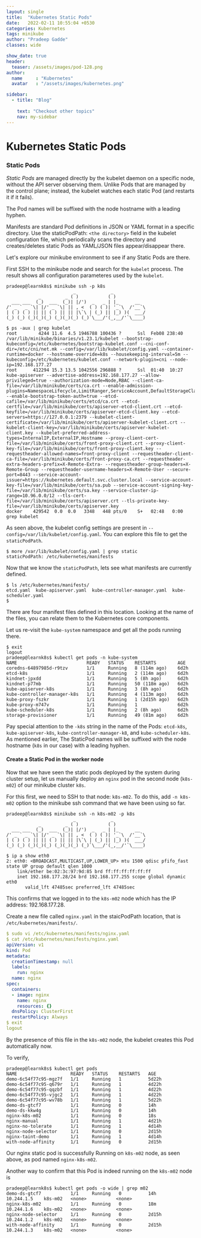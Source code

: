 ```yaml
---
layout: single
title:  "Kubernetes Static Pods"
date:   2022-02-11 10:55:04 +0530
categories: Kubernetes
tags: minikube
author: "Pradeep Gadde"
classes: wide

show_date: true
header:
  teaser: /assets/images/pod-128.png
author:
  name     : "Kubernetes"
  avatar   : "/assets/images/kubernetes.png"

sidebar:
  - title: "Blog"
    
    text: "Checkout other topics"
    nav: my-sidebar
---
```

# Kubernetes Static Pods


### Static Pods

*Static Pods* are managed directly by the kubelet daemon on a specific node, without the API server observing them. Unlike Pods that are managed by the control plane; instead, the kubelet watches each static Pod (and restarts it if it fails).

The Pod names will be suffixed with the node hostname with a leading hyphen.

Manifests are standard Pod definitions in JSON or YAML format in a specific directory. Use the staticPodPath: `<the directory>` field in the kubelet configuration file, which periodically scans the directory and creates/deletes static Pods as YAML/JSON files appear/disappear there. 

Let's explore our minikube environment to see if any Static Pods are there.

First SSH to the minikube node and search for the `kubelet` process. The result shows all configuration parameteres used by the `kubelet`.
```shell
pradeep@learnk8s$ minikube ssh -p k8s
                         _             _
            _         _ ( )           ( )
  ___ ___  (_)  ___  (_)| |/')  _   _ | |_      __
/' _ ` _ `\| |/' _ `\| || , <  ( ) ( )| '_`\  /'__`\
| ( ) ( ) || || ( ) || || |\`\ | (_) || |_) )(  ___/
(_) (_) (_)(_)(_) (_)(_)(_) (_)`\___/'(_,__/'`\____)

$ ps -aux | grep kubelet
root        4244 11.6  4.5 1946788 100436 ?      Ssl  Feb08 238:40 /var/lib/minikube/binaries/v1.23.1/kubelet --bootstrap-kubeconfig=/etc/kubernetes/bootstrap-kubelet.conf --cni-conf-dir=/etc/cni/net.mk --config=/var/lib/kubelet/config.yaml --container-runtime=docker --hostname-override=k8s --housekeeping-interval=5m --kubeconfig=/etc/kubernetes/kubelet.conf --network-plugin=cni --node-ip=192.168.177.27
root      412294 15.3 13.5 1042556 296888 ?      Ssl  01:40  10:27 kube-apiserver --advertise-address=192.168.177.27 --allow-privileged=true --authorization-mode=Node,RBAC --client-ca-file=/var/lib/minikube/certs/ca.crt --enable-admission-plugins=NamespaceLifecycle,LimitRanger,ServiceAccount,DefaultStorageClass,DefaultTolerationSeconds,NodeRestriction,MutatingAdmissionWebhook,ValidatingAdmissionWebhook,ResourceQuota --enable-bootstrap-token-auth=true --etcd-cafile=/var/lib/minikube/certs/etcd/ca.crt --etcd-certfile=/var/lib/minikube/certs/apiserver-etcd-client.crt --etcd-keyfile=/var/lib/minikube/certs/apiserver-etcd-client.key --etcd-servers=https://127.0.0.1:2379 --kubelet-client-certificate=/var/lib/minikube/certs/apiserver-kubelet-client.crt --kubelet-client-key=/var/lib/minikube/certs/apiserver-kubelet-client.key --kubelet-preferred-address-types=InternalIP,ExternalIP,Hostname --proxy-client-cert-file=/var/lib/minikube/certs/front-proxy-client.crt --proxy-client-key-file=/var/lib/minikube/certs/front-proxy-client.key --requestheader-allowed-names=front-proxy-client --requestheader-client-ca-file=/var/lib/minikube/certs/front-proxy-ca.crt --requestheader-extra-headers-prefix=X-Remote-Extra- --requestheader-group-headers=X-Remote-Group --requestheader-username-headers=X-Remote-User --secure-port=8443 --service-account-issuer=https://kubernetes.default.svc.cluster.local --service-account-key-file=/var/lib/minikube/certs/sa.pub --service-account-signing-key-file=/var/lib/minikube/certs/sa.key --service-cluster-ip-range=10.96.0.0/12 --tls-cert-file=/var/lib/minikube/certs/apiserver.crt --tls-private-key-file=/var/lib/minikube/certs/apiserver.key
docker    429542  0.0  0.0   3348   448 pts/0    S+   02:48   0:00 grep kubelet
```
As seen above, the kubelet config settings are present in `--config=/var/lib/kubelet/config.yaml`. You can explore this file to get the `staticPodPath`.
```shell
$ more /var/lib/kubelet/config.yaml | grep static
staticPodPath: /etc/kubernetes/manifests
```
Now that we know the `staticPodPath`, lets see what manifests are currently defined.

```shell
$ ls /etc/kubernetes/manifests/
etcd.yaml  kube-apiserver.yaml	kube-controller-manager.yaml  kube-scheduler.yaml
$
```
There are four manifest files defined in this location. Looking at the name of the files, you can relate them to the Kubernetes core components.

Let us re-visit the `kube-system` namespace and get all the pods running there.
```shell
$ exit
logout
pradeep@learnk8s$ kubectl get pods -n kube-system
NAME                          READY   STATUS    RESTARTS        AGE
coredns-64897985d-r9tzv       1/1     Running   8 (114m ago)    6d2h
etcd-k8s                      1/1     Running   2 (114m ago)    6d2h
kindnet-jpxdd                 1/1     Running   5 (8h ago)      6d2h
kindnet-p77mb                 1/1     Running   50 (118m ago)   6d2h
kube-apiserver-k8s            1/1     Running   3 (8h ago)      6d2h
kube-controller-manager-k8s   1/1     Running   4 (113m ago)    6d2h
kube-proxy-fszkr              1/1     Running   1 (2d15h ago)   6d2h
kube-proxy-m747v              1/1     Running   1               6d2h
kube-scheduler-k8s            1/1     Running   2 (8h ago)      6d2h
storage-provisioner           1/1     Running   49 (81m ago)    6d2h
```
Pay special attention to the `-k8s` string in the name of the Pods: `etcd-k8s`, `kube-apiserver-k8s`, `kube-controller-manager-k8`, and `kube-scheduler-k8s`. As mentioned earlier, The StaticPod names will be suffixed with the node hostname (`k8s` in our case) with a leading hyphen.


#### Create a Static Pod in the worker node
Now that we have seen the static pods deployed by the system during cluster setup, let us manually deploy an `nginx` pod in the second node (`k8s-m02`) of our minikube cluster `k8s`.

For this first, we need to SSH to that node: `k8s-m02`. To do this, add `-n k8s-m02` option to the minikube ssh command that we have been using so far.

```shell
pradeep@learnk8s$ minikube ssh -n k8s-m02 -p k8s
                         _             _
            _         _ ( )           ( )
  ___ ___  (_)  ___  (_)| |/')  _   _ | |_      __
/' _ ` _ `\| |/' _ `\| || , <  ( ) ( )| '_`\  /'__`\
| ( ) ( ) || || ( ) || || |\`\ | (_) || |_) )(  ___/
(_) (_) (_)(_)(_) (_)(_)(_) (_)`\___/'(_,__/'`\____)

$ ip a show eth0
2: eth0: <BROADCAST,MULTICAST,UP,LOWER_UP> mtu 1500 qdisc pfifo_fast state UP group default qlen 1000
    link/ether be:02:3c:97:9d:85 brd ff:ff:ff:ff:ff:ff
    inet 192.168.177.28/24 brd 192.168.177.255 scope global dynamic eth0
       valid_lft 47485sec preferred_lft 47485sec

```

This confirms that we logged in to the `k8s-m02` node which has the IP address: 192.168.177.28. 

Create a new file called `nginx.yaml` in the staicPodPath location, that is `/etc/kubernetes/manifests/`.

```yaml
$ sudo vi /etc/kubernetes/manifests/nginx.yaml
$ cat /etc/kubernetes/manifests/nginx.yaml
apiVersion: v1
kind: Pod
metadata:
  creationTimestamp: null
  labels:
    run: nginx
  name: nginx
spec:
  containers:
  - image: nginx
    name: nginx
    resources: {}
  dnsPolicy: ClusterFirst
  restartPolicy: Always
$ exit
logout
```
By the presence of this file in the `k8s-m02` node, the kubelet creates this Pod automatically now.

To verify,
```shell
pradeep@learnk8s$ kubectl get pods
NAME                    READY   STATUS    RESTARTS   AGE
demo-6c54f77c95-mgz7f   1/1     Running   1          5d22h
demo-6c54f77c95-q679r   1/1     Running   1          4d22h
demo-6c54f77c95-qqzbf   1/1     Running   1          4d22h
demo-6c54f77c95-vjgc2   1/1     Running   1          4d22h
demo-6c54f77c95-wv78b   1/1     Running   1          5d22h
demo-ds-gtcf7           1/1     Running   0          14h
demo-ds-kkw4g           1/1     Running   0          14h
nginx-k8s-m02           1/1     Running   0          18s
nginx-manual            1/1     Running   1          4d21h
nginx-no-tolerate       1/1     Running   1          4d14h
nginx-node-selector     1/1     Running   0          2d15h
nginx-taint-demo        1/1     Running   1          4d14h
with-node-affinity      1/1     Running   0          2d15h
```

Our nginx static pod is successfully Running on `k8s-m02` node, as seen above, as pod named `nginx-k8s-m02`. 

Another way to confirm that this Pod is indeed running on the `k8s-m02` node is 
```shell
pradeep@learnk8s$ kubectl get pods -o wide | grep m02
demo-ds-gtcf7           1/1     Running   0          14h     10.244.1.5    k8s-m02   <none>           <none>
nginx-k8s-m02           1/1     Running   0          18m     10.244.1.6    k8s-m02   <none>           <none>
nginx-node-selector     1/1     Running   0          2d15h   10.244.1.2    k8s-m02   <none>           <none>
with-node-affinity      1/1     Running   0          2d15h   10.244.1.3    k8s-m02   <none>           <none>
```


